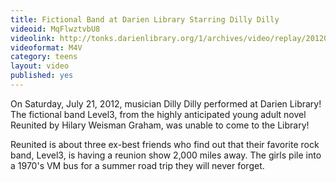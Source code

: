 ```yaml
---
title: Fictional Band at Darien Library Starring Dilly Dilly
videoid: MqFlwztvbU8
videolink: http://tonks.darienlibrary.org/1/archives/video/replay/20120721_teen_concert.m4v
videoformat: M4V
category: teens
layout: video
published: yes
---
```


On Saturday, July 21, 2012, musician Dilly Dilly performed at Darien Library! The fictional band Level3, from the highly anticipated young adult novel Reunited by Hilary Weisman Graham, was unable to come to the Library! 

Reunited is about three ex-best friends who find out that their favorite rock band, Level3, is having a reunion show 2,000 miles away. The girls pile into a 1970's VM bus for a summer road trip they will never forget.